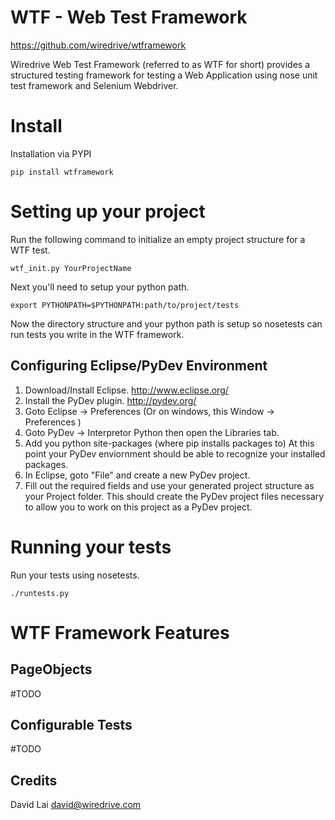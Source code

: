 WTF - Web Test Framework
======
https://github.com/wiredrive/wtframework


Wiredrive Web Test Framework (referred to as WTF for short) provides a 
structured testing framework for testing a Web Application using nose unit 
test framework and Selenium Webdriver. 


Install
=======

Installation via PYPI

	pip install wtframework


Setting up your project
=======================

Run the following command to initialize an empty project structure for a WTF test.
	
	wtf_init.py YourProjectName

Next you'll need to setup your python path.

	export PYTHONPATH=$PYTHONPATH:path/to/project/tests
	
Now the directory structure and your python path is setup so nosetests can run tests 
you write in the WTF framework.


Configuring Eclipse/PyDev Environment
-------------------------------------
1. Download/Install Eclipse. http://www.eclipse.org/
2. Install the PyDev plugin. http://pydev.org/
3. Goto Eclipse -> Preferences (Or on windows, this Window -> Preferences )
4. Goto PyDev -> Interpretor Python then open the Libraries tab.
5. Add you python site-packages (where pip installs packages to)
At this point your PyDev enviornment should be able to recognize your 
installed packages.
6. In Eclipse,  goto "File" and create a new PyDev project.
7. Fill out the required fields and use your generated project structure as
your Project folder.  This should create the PyDev project files necessary to
allow you to work on this project as a PyDev project.


Running your tests
==================

Run your tests using nosetests.

	./runtests.py



WTF Framework Features
======================

PageObjects
-----------
#TODO

Configurable Tests
------------------
#TODO


Credits
------------
David Lai <david@wiredrive.com>